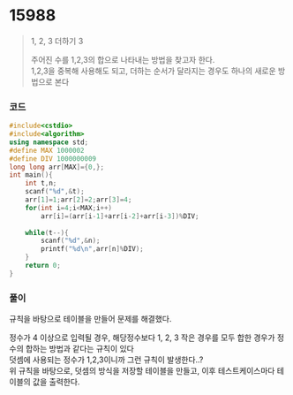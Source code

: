 # 15988
> 1, 2, 3 더하기 3<p></p>
> 주어진 수를 1,2,3의 합으로 나타내는 방법을 찾고자 한다.<br>
> 1,2,3을 중복해 사용해도 되고, 더하는 순서가 달라지는 경우도 하나의 새로운 방법으로 본다<br>
### 코드
```c++
#include<cstdio>
#include<algorithm>
using namespace std;
#define MAX 1000002
#define DIV 1000000009
long long arr[MAX]={0,};
int main(){
    int t,n;
    scanf("%d",&t);
    arr[1]=1;arr[2]=2;arr[3]=4;
    for(int i=4;i<MAX;i++)
        arr[i]=(arr[i-1]+arr[i-2]+arr[i-3])%DIV;
    
    while(t--){
        scanf("%d",&n);
        printf("%d\n",arr[n]%DIV);
    }
    return 0;
}
```
### 풀이
규칙을 바탕으로 테이블을 만들어 문제를 해결했다.<p></p>
정수가 4 이상으로 입력될 경우, 해당정수보다 1, 2, 3 작은 경우를 모두 합한 경우가 정수의 합하는 방법과 같다는 규칙이 있다<br>
덧셈에 사용되는 정수가 1,2,3이니까 그런 규칙이 발생한다..?<br>
위 규칙을 바탕으로, 덧셈의 방식을 저장할 테이블을 만들고, 이후 테스트케이스마다 테이블의 값을 출력한다.<br>